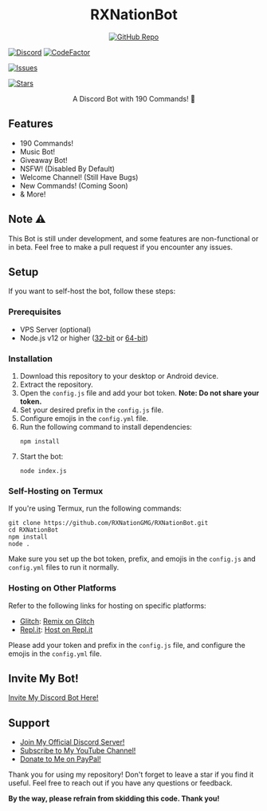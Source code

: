 <h1 align="center">RXNationBot</h1>
<p align="center">
  <a href="https://github.com/RXNationGMG/RXNationBot"><img src="https://github-readme-stats.vercel.app/api/pin/?username=RXNationGMG&repo=RXNationBot&theme=dark)](https://github.com/RXNationGMG/RXNationBot" alt="GitHub Repo"></a>
  
  <a href="https://discord.gg/g37DAPMnPQ"><img src="https://img.shields.io/discord/889339328470323212" alt="Discord"></a>
  <a href="#"><img src="https://www.codefactor.io/repository/github/RXNationGMG/RXNationBot/badge" alt="CodeFactor"></a>
  
  <a href="https://github.com/RXNationGMG/RXNationBot/issues"><img src="https://img.shields.io/github/issues/RXNationGMG/RXNationBot?style=flat" alt="Issues"></a>
  
  <a href="https://github.com/RXNationGMG/RXNationBot/stargazers"><img src="https://img.shields.io/github/stars/RXNationGMG/RXNationBot?style=flat" alt="Stars"></a>
</p>

<p align="center">
  A Discord Bot with 190 Commands! 🎉
</p>

## Features
- 190 Commands!
- Music Bot!
- Giveaway Bot!
- NSFW! (Disabled By Default)
- Welcome Channel! (Still Have Bugs)
- New Commands! (Coming Soon)
- & More!

## Note ⚠️
This Bot is still under development, and some features are non-functional or in beta. 
Feel free to make a pull request if you encounter any issues.

## Setup
If you want to self-host the bot, follow these steps:

### Prerequisites
- VPS Server (optional)
- Node.js v12 or higher ([32-bit](https://nodejs.org/dist/v12.13.0/node-v12.13.0-x86.msi) or [64-bit](https://nodejs.org/dist/v12.13.0/node-v12.13.0-x64.msi))

### Installation
1. Download this repository to your desktop or Android device.
2. Extract the repository.
3. Open the `config.js` file and add your bot token.
   **Note: Do not share your token.**
4. Set your desired prefix in the `config.js` file.
5. Configure emojis in the `config.yml` file.
6. Run the following command to install dependencies:
   ```
   npm install
   ```
7. Start the bot:
   ```
   node index.js
   ```

### Self-Hosting on Termux
If you're using Termux, run the following commands:
```
git clone https://github.com/RXNationGMG/RXNationBot.git
cd RXNationBot
npm install
node .
```
Make sure you set up the bot token, prefix, and emojis in the `config.js` and `config.yml` files to run it normally.

### Hosting on Other Platforms
Refer to the following links for hosting on specific platforms:
- [Glitch](https://glitch.com): [Remix on Glitch](https://glitch.com/edit/#!/import/github/RXNationGMG/RXNationBot)
- [Repl.it](https://repl.it): [Host on Repl.it](https://replit.com/github/RXNationGMG/RXNationBot)

Please add your token and prefix in the `config.js` file, and configure the emojis in the `config.yml` file.

## Invite My Bot!
[Invite My Discord Bot Here!](https://discord.com/oauth2/authorize?client_id=818490120570929182&permissions=8&scope=bot)

## Support
- [Join My Official Discord Server!](https://discord.gg/g37DAPMnPQ)
- [Subscribe to My YouTube Channel!](https://youtube.com/c/RXNationGaming)
- [Donate to Me on PayPal!](https://rxnationgaming.cf/donate)

Thank you for using my repository! Don't forget to leave a star if you find it useful. Feel free to reach out if you have any questions or feedback.

**By the way, please refrain from skidding this code. Thank you!**
